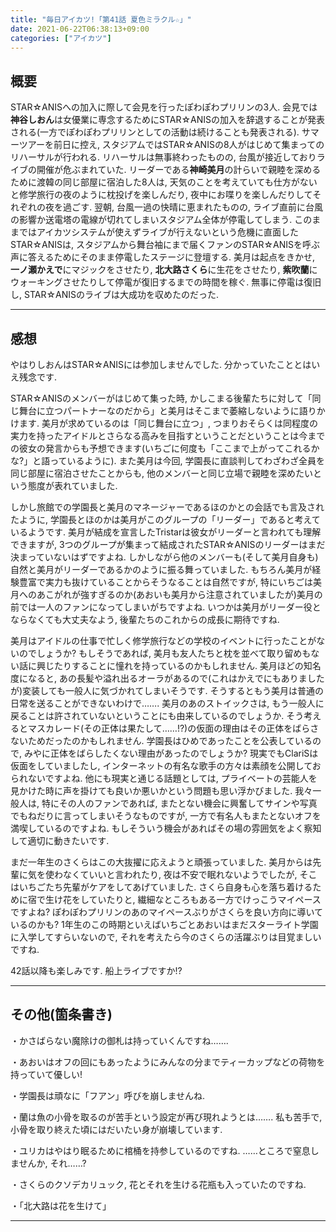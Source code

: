 ```yaml
---
title: "毎日アイカツ!「第41話 夏色ミラクル☆」"
date: 2021-06-22T06:38:13+09:00
categories: ["アイカツ"]
---
```

## 概要

STAR☆ANISへの加入に際して会見を行ったぽわぽわプリリンの3人. 会見では**神谷しおん**は女優業に専念するためにSTAR☆ANISの加入を辞退することが発表される(一方でぽわぽわプリリンとしての活動は続けることも発表される). サマーツアーを前日に控え, スタジアムではSTAR☆ANISの8人がはじめて集まってのリハーサルが行われる. リハーサルは無事終わったものの, 台風が接近しておりライブの開催が危ぶまれていた. リーダーである**神崎美月**の計らいで親睦を深めるために渡韓の同じ部屋に宿泊した8人は, 天気のことを考えていても仕方がないと修学旅行の夜のように枕投げを楽しんだり, 夜中にお喋りを楽しんだりしてそれぞれの夜を過ごす. 翌朝, 台風一過の快晴に恵まれたものの, ライブ直前に台風の影響か送電塔の電線が切れてしまいスタジアム全体が停電してしまう. このままではアイカツシステムが使えずライブが行えないという危機に直面したSTAR☆ANISは, スタジアムから舞台袖にまで届くファンのSTAR☆ANISを呼ぶ声に答えるためにそのまま停電したステージに登壇する. 美月は起点をきかせ, **一ノ瀬かえで**にマジックをさせたり, **北大路さくら**に生花をさせたり, **紫吹蘭**にウォーキングさせたりして停電が復旧するまでの時間を稼ぐ. 無事に停電は復旧し, STAR☆ANISのライブは大成功を収めたのだった.

***

## 感想

やはりしおんはSTAR☆ANISには参加しませんでした. 分かっていたこととはいえ残念です.

STAR☆ANISのメンバーがはじめて集った時, かしこまる後輩たちに対して「同じ舞台に立つパートナーなのだから」と美月はそこまで萎縮しないように語りかけます. 美月が求めているのは「同じ舞台に立つ」, つまりおそらくは同程度の実力を持ったアイドルとさらなる高みを目指すということだということは今までの彼女の発言からも予想できます(いちごに何度も「ここまで上がってこれるかな?」と語っているように). また美月は今回, 学園長に直談判してわざわざ全員を同じ部屋に宿泊させたことからも, 他のメンバーと同じ立場で親睦を深めたいという態度が表れていました.

しかし旅館での学園長と美月のマネージャーであるほのかとの会話でも言及されたように, 学園長とほのかは美月がこのグループの「リーダー」であると考えているようです. 美月が結成を宣言したTristarは彼女がリーダーと言われても理解できますが, 3つのグループが集まって結成されたSTAR☆ANISのリーダーはまだ決まっていないはずですよね. しかしながら他のメンバーも(そして美月自身も)自然と美月がリーダーであるかのように振る舞っていました. もちろん美月が経験豊富で実力も抜けていることからそうなることは自然ですが, 特にいちごは美月へのあこがれが強すぎるのか(あおいも美月から注意されていましたが)美月の前では一人のファンになってしまいがちですよね. いつかは美月がリーダー役とならなくても大丈夫なよう, 後輩たちのこれからの成長に期待ですね.

美月はアイドルの仕事で忙しく修学旅行などの学校のイベントに行ったことがないのでしょうか? もしそうであれば, 美月も友人たちと枕を並べて取り留めもない話に興じたりすることに憧れを持っているのかもしれません. 美月ほどの知名度になると, あの長髪や溢れ出るオーラがあるので(これはかえでにもありましたが)変装しても一般人に気づかれてしまいそうです. そうするともう美月は普通の日常を送ることができないわけで……. 美月のあのストイックさは, もう一般人に戻ることは許されていないということにも由来しているのでしょうか. そう考えるとマスカレード(その正体は果たして……!?)の仮面の理由はその正体をばらさないためだったのかもしれません. 学園長はひめであったことを公表しているので, みやに正体をばらしたくない理由があったのでしょうか? 現実でもClariSは仮面をしていましたし, インターネットの有名な歌手の方々は素顔を公開しておられないですよね. 他にも現実と通じる話題としては, プライベートの芸能人を見かけた時に声を掛けても良いか悪いかという問題も思い浮かびました. 我々一般人は, 特にその人のファンであれば, またとない機会に興奮してサインや写真でもねだりに言ってしまいそうなものですが, 一方で有名人もまたとないオフを満喫しているのですよね. もしそういう機会があればその場の雰囲気をよく察知して適切に動きたいです.

まだ一年生のさくらはこの大抜擢に応えようと頑張っていました. 美月からは先輩に気を使わなくていいと言われたり, 夜は不安で眠れないようでしたが, そこはいちごたち先輩がケアをしてあげていました. さくら自身も心を落ち着けるために宿で生け花をしていたりと, 繊細なところもある一方でけっこうマイペースですよね? ぽわぽわプリリンのあのマイペースぶりがさくらを良い方向に導いているのかも? 1年生のこの時期といえばいちごとあおいはまだスターライト学園に入学してすらいないので, それを考えたら今のさくらの活躍ぶりは目覚ましいですね.

42話以降も楽しみです. 船上ライブですか!?

***

## その他(箇条書き)

・かさばらない魔除けの御札は持っていくんですね…….

・あおいはオフの回にもあったようにみんなの分までティーカップなどの荷物を持っていて優しい!

・学園長は頑なに「フアン」呼びを崩しませんね.

・蘭は魚の小骨を取るのが苦手という設定が再び現れようとは……. 私も苦手で, 小骨を取り終えた頃にはだいたい身が崩壊しています.

・ユリカはやはり眠るために棺桶を持参しているのですね. ……ところで窒息しませんか, それ……?

・さくらのクソデカリュック, 花とそれを生ける花瓶も入っていたのですね.

・「北大路は花を生けて」

***

